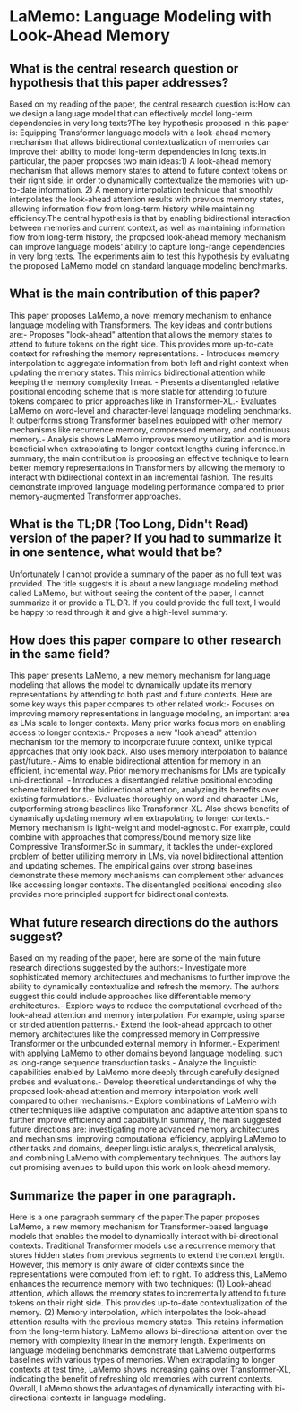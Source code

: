 # LaMemo: Language Modeling with Look-Ahead Memory

## What is the central research question or hypothesis that this paper addresses?

Based on my reading of the paper, the central research question is:How can we design a language model that can effectively model long-term dependencies in very long texts?The key hypothesis proposed in this paper is: Equipping Transformer language models with a look-ahead memory mechanism that allows bidirectional contextualization of memories can improve their ability to model long-term dependencies in long texts.In particular, the paper proposes two main ideas:1) A look-ahead memory mechanism that allows memory states to attend to future context tokens on their right side, in order to dynamically contextualize the memories with up-to-date information. 2) A memory interpolation technique that smoothly interpolates the look-ahead attention results with previous memory states, allowing information flow from long-term history while maintaining efficiency.The central hypothesis is that by enabling bidirectional interaction between memories and current context, as well as maintaining information flow from long-term history, the proposed look-ahead memory mechanism can improve language models' ability to capture long-range dependencies in very long texts. The experiments aim to test this hypothesis by evaluating the proposed LaMemo model on standard language modeling benchmarks.


## What is the main contribution of this paper?

This paper proposes LaMemo, a novel memory mechanism to enhance language modeling with Transformers. The key ideas and contributions are:- Proposes "look-ahead" attention that allows the memory states to attend to future tokens on the right side. This provides more up-to-date context for refreshing the memory representations. - Introduces memory interpolation to aggregate information from both left and right context when updating the memory states. This mimics bidirectional attention while keeping the memory complexity linear. - Presents a disentangled relative positional encoding scheme that is more stable for attending to future tokens compared to prior approaches like in Transformer-XL.- Evaluates LaMemo on word-level and character-level language modeling benchmarks. It outperforms strong Transformer baselines equipped with other memory mechanisms like recurrence memory, compressed memory, and continuous memory.- Analysis shows LaMemo improves memory utilization and is more beneficial when extrapolating to longer context lengths during inference.In summary, the main contribution is proposing an effective technique to learn better memory representations in Transformers by allowing the memory to interact with bidirectional context in an incremental fashion. The results demonstrate improved language modeling performance compared to prior memory-augmented Transformer approaches.


## What is the TL;DR (Too Long, Didn't Read) version of the paper? If you had to summarize it in one sentence, what would that be?

Unfortunately I cannot provide a summary of the paper as no full text was provided. The title suggests it is about a new language modeling method called LaMemo, but without seeing the content of the paper, I cannot summarize it or provide a TL;DR. If you could provide the full text, I would be happy to read through it and give a high-level summary.


## How does this paper compare to other research in the same field?

This paper presents LaMemo, a new memory mechanism for language modeling that allows the model to dynamically update its memory representations by attending to both past and future contexts. Here are some key ways this paper compares to other related work:- Focuses on improving memory representations in language modeling, an important area as LMs scale to longer contexts. Many prior works focus more on enabling access to longer contexts.- Proposes a new "look ahead" attention mechanism for the memory to incorporate future context, unlike typical approaches that only look back. Also uses memory interpolation to balance past/future.- Aims to enable bidirectional attention for memory in an efficient, incremental way. Prior memory mechanisms for LMs are typically uni-directional. - Introduces a disentangled relative positional encoding scheme tailored for the bidirectional attention, analyzing its benefits over existing formulations.- Evaluates thoroughly on word and character LMs, outperforming strong baselines like Transformer-XL. Also shows benefits of dynamically updating memory when extrapolating to longer contexts.- Memory mechanism is light-weight and model-agnostic. For example, could combine with approaches that compress/bound memory size like Compressive Transformer.So in summary, it tackles the under-explored problem of better utilizing memory in LMs, via novel bidirectional attention and updating schemes. The empirical gains over strong baselines demonstrate these memory mechanisms can complement other advances like accessing longer contexts. The disentangled positional encoding also provides more principled support for bidirectional contexts.


## What future research directions do the authors suggest?

Based on my reading of the paper, here are some of the main future research directions suggested by the authors:- Investigate more sophisticated memory architectures and mechanisms to further improve the ability to dynamically contextualize and refresh the memory. The authors suggest this could include approaches like differentiable memory architectures.- Explore ways to reduce the computational overhead of the look-ahead attention and memory interpolation. For example, using sparse or strided attention patterns.- Extend the look-ahead approach to other memory architectures like the compressed memory in Compressive Transformer or the unbounded external memory in Informer.- Experiment with applying LaMemo to other domains beyond language modeling, such as long-range sequence transduction tasks.- Analyze the linguistic capabilities enabled by LaMemo more deeply through carefully designed probes and evaluations.- Develop theoretical understandings of why the proposed look-ahead attention and memory interpolation work well compared to other mechanisms.- Explore combinations of LaMemo with other techniques like adaptive computation and adaptive attention spans to further improve efficiency and capability.In summary, the main suggested future directions are: investigating more advanced memory architectures and mechanisms, improving computational efficiency, applying LaMemo to other tasks and domains, deeper linguistic analysis, theoretical analysis, and combining LaMemo with complementary techniques. The authors lay out promising avenues to build upon this work on look-ahead memory.


## Summarize the paper in one paragraph.

Here is a one paragraph summary of the paper:The paper proposes LaMemo, a new memory mechanism for Transformer-based language models that enables the model to dynamically interact with bi-directional contexts. Traditional Transformer models use a recurrence memory that stores hidden states from previous segments to extend the context length. However, this memory is only aware of older contexts since the representations were computed from left to right. To address this, LaMemo enhances the recurrence memory with two techniques: (1) Look-ahead attention, which allows the memory states to incrementally attend to future tokens on their right side. This provides up-to-date contextualization of the memory. (2) Memory interpolation, which interpolates the look-ahead attention results with the previous memory states. This retains information from the long-term history. LaMemo allows bi-directional attention over the memory with complexity linear in the memory length. Experiments on language modeling benchmarks demonstrate that LaMemo outperforms baselines with various types of memories. When extrapolating to longer contexts at test time, LaMemo shows increasing gains over Transformer-XL, indicating the benefit of refreshing old memories with current contexts. Overall, LaMemo shows the advantages of dynamically interacting with bi-directional contexts in language modeling.
